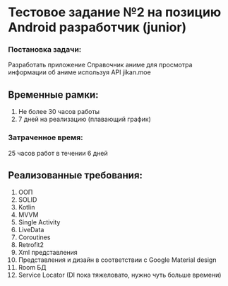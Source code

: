 # Тестовое задание №2 на позицию Android разработчик (junior)

<h3>Постановка задачи:</h3>
<p>Разработать приложение Справочник аниме для просмотра
информации об аниме используя API jikan.moe</p>

<h2>Временные рамки:</h2>

1) Не более 30 часов работы
2) 7 дней на реализацию (плавающий график)

<h3><b>Затраченное время:</b></h3>

25 часов работ в течении 6 дней

<h2><b>Реализованные требования: </b></h2>

1) ООП
2) SOLID
3) Kotlin
4) MVVM
5) Single Activity
6) LiveData
7) Coroutines
8) Retrofit2
9) Xml представления
10) Представления и дизайн в соответствии с Google Material design
11) Room БД
12) Service Locator (DI пока тяжеловато, нужно чуть больше времени)

